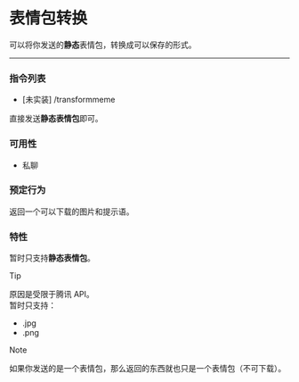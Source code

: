 # 表情包转换

可以将你发送的**静态**表情包，转换成可以保存的形式。

---

### 指令列表
- [未实装] /transformmeme  

直接发送**静态表情包**即可。

### 可用性
- 私聊

### 预定行为

返回一个可以下载的图片和提示语。

### 特性

暂时只支持**静态表情包**。

> [!Tip]
> 原因是受限于腾讯 API。  
> 暂时只支持：
> - .jpg
> - .png

> [!Note]
> 如果你发送的是一个表情包，那么返回的东西就也只是一个表情包（不可下载）。 